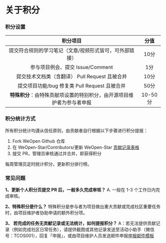 # 关于积分
### 积分设置

|积分项目|分值|
|:-:|:-:|
|提交符合规则的学习笔记（文章/视频形式皆可，可外部链接）|10分|
|参与项目例会、提交 Issue/Comment |1分|
|提交技术文档类（含翻译） Pull Request 且被合并|10分|
|提交项目功能/bug 修复类 Pull Request 且被合并|50分|
|**特殊积分**：由特殊贡献项设置的特别积分，由开源项目维护者为参与者申报|10-50分|

### 积分统计方式
所有积分统计均遵从信任原则，由贡献者自行根据以下步骤进行积分提报：
1. Fork WeOpen Github 仓库
2. 在 WeOpen-Star/Contributors/更新  WeOpen-Star [贡献记录表格](/Contributors/)
3. 提交 PR，管理员审核通过并合并，即获得积分

每周管理员定时统计积分，更新积分排行榜。

### 常见问题
**1、更新个人积分页提交 PR 后，一般多久完成审核？**
A. 一般在 1-3 个工作日内完成审核。

**2、特殊积分是什么？** 
特殊积分是参与者为项目做出重大贡献或完成社区重要任务时，由项目维护者协助申请的额外积分项。

**3、 若完成的任务无贡献记录或无法统计，如何提报积分？**
A：若无法提供贡献记录（例如完成社区日常任务），请提供截图或其他记录发送至活动小助手（微信号：TCOS001），回复「申报」，或由项目维护人员发送邮件申报[申报邮件模板]()


